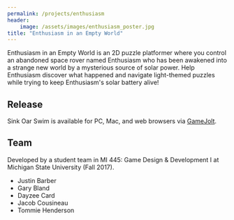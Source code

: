 ```yaml
---
permalink: /projects/enthusiasm
header:
    image: /assets/images/enthusiasm_poster.jpg
title: "Enthusiasm in an Empty World"
---
```

Enthusiasm in an Empty World is an 2D puzzle platformer where you control an abandoned space rover named Enthusiasm who has been awakened into a strange new world by a mysterious source of solar power. Help Enthusiasm discover what happened and navigate light-themed puzzles while trying to keep Enthusiasm's solar battery alive!

## Release
Sink Oar Swim is available for PC, Mac, and web browsers via [GameJolt](https://gamejolt.com/games/enthusiasm/294492).

## Team
Developed by a student team in MI 445: Game Design & Development I at Michigan State University (Fall 2017).
- Justin Barber
- Gary Bland
- Dayzee Card
- Jacob Cousineau
- Tommie Henderson